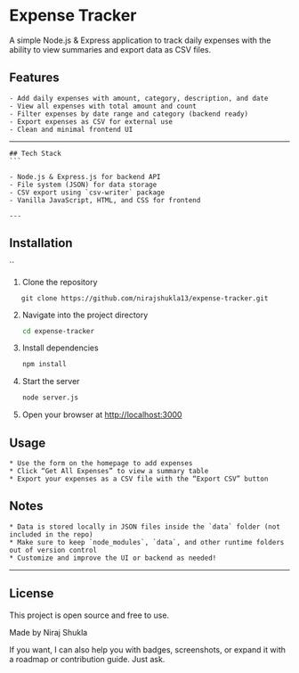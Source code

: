 # Expense Tracker

A simple Node.js & Express application to track daily expenses with the ability to view summaries and export data as CSV files.

## Features
```
- Add daily expenses with amount, category, description, and date  
- View all expenses with total amount and count  
- Filter expenses by date range and category (backend ready)  
- Export expenses as CSV for external use  
- Clean and minimal frontend UI
```

---
````
## Tech Stack
```

- Node.js & Express.js for backend API  
- File system (JSON) for data storage  
- CSV export using `csv-writer` package  
- Vanilla JavaScript, HTML, and CSS for frontend  

---
````
## Installation
``
1. Clone the repository
```
   git clone https://github.com/nirajshukla13/expense-tracker.git
````

2. Navigate into the project directory

   ```bash
   cd expense-tracker
   ```
3. Install dependencies

   ```bash
   npm install
   ```
4. Start the server

   ```bash
   node server.js
   ```
5. Open your browser at [http://localhost:3000](http://localhost:3000)


## Usage
```
* Use the form on the homepage to add expenses
* Click “Get All Expenses” to view a summary table
* Export your expenses as a CSV file with the “Export CSV” button
```
## Notes

```
* Data is stored locally in JSON files inside the `data` folder (not included in the repo)
* Make sure to keep `node_modules`, `data`, and other runtime folders out of version control
* Customize and improve the UI or backend as needed!
```
---

## License

This project is open source and free to use.

Made by Niraj Shukla


If you want, I can also help you with badges, screenshots, or expand it with a roadmap or contribution guide. Just ask.
```
